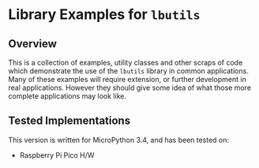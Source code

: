 # Library Examples for `lbutils`

## Overview

This is a collection of examples, utility classes and other scraps of code which demonstrate the use of the `lbutils` library in common applications. Many of these examples will require extension, or further development in real applications. However they should give some idea of what those more complete applications may look like.

## Tested Implementations

This version is written for MicroPython 3.4, and has been tested on:

- Raspberry Pi Pico H/W
